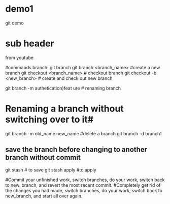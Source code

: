 # demo1
git demo
 # sub header

 from youtube

 #commands
 branch: git branch <to see active branch>
 git branch <branch_name> #create a new branch
 git checkout <branch_name> # checkout branch
 git checkout -b <new_branch> # create and check out new branch

 git branch -m authetication)feat
ure # renaming branch
# Renaming a branch without switching over to it#
git branch -m old_name new_name
#delete a branch
git branch -d branch1 

## save the branch before changing to another branch without commit
git stash # to save
git stash apply #to apply

#Commit your unfinished work, switch branches, do your work, switch back to new_branch, and revert the most recent commit.
#Completely get rid of the changes you had made, switch branches, do your work, switch back to new_branch, and start all over again.

